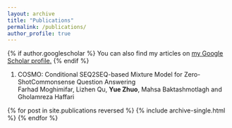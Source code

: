 ```yaml
---
layout: archive
title: "Publications"
permalink: /publications/
author_profile: true
---
```


{% if author.googlescholar %}
  You can also find my articles on <u><a href="{{author.googlescholar}}">my Google Scholar profile</a>.</u>
{% endif %}

1. COSMO: Conditional SEQ2SEQ-based Mixture Model for Zero-ShotCommonsense Question Answering  
    Farhad Moghimifar, Lizhen Qu, **Yue Zhuo**, Mahsa Baktashmotlagh and Gholamreza Haffari

{% for post in site.publications reversed %}
  {% include archive-single.html %}
{% endfor %}
